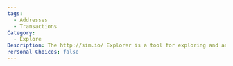 ```yaml
---
tags:
  - Addresses
  - Transactions
Category:
  - Explore
Description: The http://sim.io/ Explorer is a tool for exploring and analyzing data within the http://sim.io/ ecosystem, offering insights into transactions, smart contracts, and network activity across its blockchain.
Personal Choices: false
---
```

